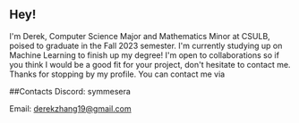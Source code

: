 ## Hey! 
I'm Derek, Computer Science Major and Mathematics Minor at CSULB, poised to graduate in the Fall 2023 semester. 
I'm currently studying up on Machine Learning to finish up my degree! I'm open to collaborations so if you think I would be a good fit for your project, don't hesitate to contact me.
Thanks for stopping by my profile. You can contact me via

##Contacts
Discord: symmesera

Email: derekzhang19@gmail.com


<!-- - 👋 Hi! I'm Derek, a fourth year Computer Science Major at CSULB. 
- 🌱 Currently studying up on the AngularJS Framework in preparation of developing an SPA. 
- 💞️ I'm open to collaboration on all sorts of projects, from SPA web apps to CLI programs. Constantly looking for new ideas and new things to try!
- 📫 How to reach me. Discord: Flame#6486, Email: derekzhang19@gmail.com
 -->
<!---
corporalrivalle/corporalrivalle is a ✨ special ✨ repository because its `README.md` (this file) appears on your GitHub profile.
You can click the Preview link to take a look at your changes.
--->
